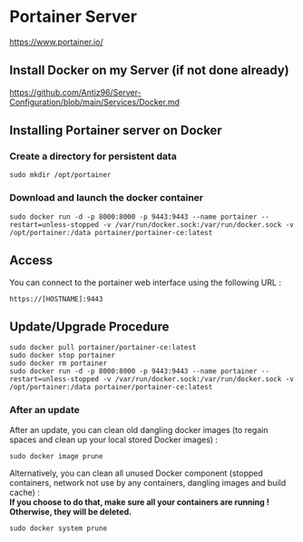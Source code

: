 # Portainer Server

https://www.portainer.io/ 

## Install Docker on my Server (if not done already)

https://github.com/Antiz96/Server-Configuration/blob/main/Services/Docker.md

## Installing Portainer server on Docker

### Create a directory for persistent data

```
sudo mkdir /opt/portainer
```

### Download and launch the docker container

```
sudo docker run -d -p 8000:8000 -p 9443:9443 --name portainer --restart=unless-stopped -v /var/run/docker.sock:/var/run/docker.sock -v /opt/portainer:/data portainer/portainer-ce:latest
```

## Access

You can connect to the portainer web interface using the following URL :  

`https://[HOSTNAME]:9443`

## Update/Upgrade Procedure

```
sudo docker pull portainer/portainer-ce:latest
sudo docker stop portainer
sudo docker rm portainer
sudo docker run -d -p 8000:8000 -p 9443:9443 --name portainer --restart=unless-stopped -v /var/run/docker.sock:/var/run/docker.sock -v /opt/portainer:/data portainer/portainer-ce:latest
```

### After an update

After an update, you can clean old dangling docker images (to regain spaces and clean up your local stored Docker images) : 

```
sudo docker image prune
```

Alternatively, you can clean all unused Docker component (stopped containers, network not use by any containers, dangling images and build cache) :  
**If you choose to do that, make sure all your containers are running ! Otherwise, they will be deleted.**  

```
sudo docker system prune
```
